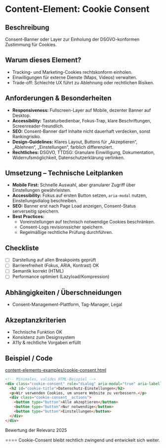 # Content-Element: Cookie Consent

## Beschreibung
Consent-Banner oder Layer zur Einholung der DSGVO-konformen Zustimmung für Cookies.

## Warum dieses Element?
- Tracking- und Marketing-Cookies rechtskonform einholen.
- Einwilligungen für externe Dienste (Maps, Videos) verwalten.
- Trade-off: Schlechte UX führt zu Ablehnung oder rechtlichen Risiken.

## Anforderungen & Besonderheiten
- **Responsiveness:** Fullscreen-Layer auf Mobile, dezenter Banner auf Desktop.
- **Accessibility:** Tastaturbedienbar, Fokus-Trap, klare Beschriftungen, Screenreader-freundlich.
- **SEO:** Consent-Banner darf Inhalte nicht dauerhaft verdecken, sonst Rankingrisiko.
- **Design-Guidelines:** Klares Layout, Buttons für „Akzeptieren“, „Ablehnen“, „Einstellungen“, farblich differenziert.
- **Rechtliches:** DSGVO, TTDSG: Granulare Einwilligung, Dokumentation, Widerrufsmöglichkeit, Datenschutzerklärung verlinken.

## Umsetzung – Technische Leitplanken
- **Mobile First:** Schnelle Auswahl, aber granularer Zugriff über Einstellungen gewährleisten.
- **Accessibility:** Fokus auf ersten Button setzen, `aria-modal` nutzen, Einstellungsdialog beschreiben.
- **SEO:** Banner erst nach Page Load anzeigen, Consent-Status serverseitig speichern.
- **Best Practices:**
  - Voreinstellungen auf technisch notwendige Cookies beschränken.
  - Consent-Logs revisionssicher speichern.
  - Regelmäßige rechtliche Prüfung durchführen.

## Checkliste
- [ ] Darstellung auf allen Breakpoints geprüft
- [ ] Barrierefreiheit (Fokus, ARIA, Kontrast) OK
- [ ] Semantik korrekt (HTML)
- [ ] Performance optimiert (Lazyload/Kompression)

## Abhängigkeiten / Überschneidungen
- Consent-Management-Plattform, Tag-Manager, Legal

## Akzeptanzkriterien
- Technische Funktion OK
- Konsistenz zum Designsystem
- A11y & rechtliche Vorgaben erfüllt

## Beispiel / Code
[content-elements-examples/cookie-consent.html](../content-elements-examples/cookie-consent.html)

```html
<!-- Minimales, valides HTML-Beispiel -->
<div class="cookie-consent" role="dialog" aria-modal="true" aria-labelledby="cookie-title">
  <h2 id="cookie-title">Datenschutz-Einstellungen</h2>
  <p>Wir verwenden Cookies, um unsere Website zu verbessern.</p>
  <div class="cookie-consent__actions">
    <button type="button">Alle akzeptieren</button>
    <button type="button">Nur notwendige</button>
    <button type="button">Einstellungen</button>
  </div>
</div>
```

Bewertung der Relevanz 2025

⭐⭐⭐⭐ Cookie-Consent bleibt rechtlich zwingend und entwickelt sich weiter.
